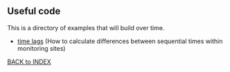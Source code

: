 ## Useful code 

This is a directory of examples that will build over time.

* [time lags](timelag.md) (How to calculate differences between sequential times within monitoring sites)

[BACK to INDEX](index.md)
